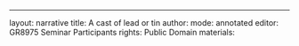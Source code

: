 ---
layout: narrative
title: A cast of lead or tin
author:
mode: annotated
editor: GR8975 Seminar Participants
rights: Public Domain
materials: 